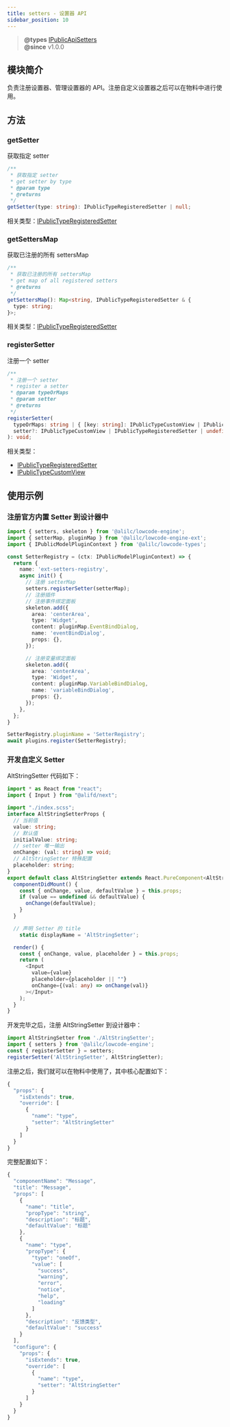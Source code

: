 ```yaml
---
title: setters - 设置器 API
sidebar_position: 10
---
```

> **@types** [IPublicApiSetters](https://github.com/alibaba/lowcode-engine/blob/main/packages/types/src/shell/api/setters.ts)<br/>
> **@since** v1.0.0

## 模块简介
负责注册设置器、管理设置器的 API。注册自定义设置器之后可以在物料中进行使用。

## 方法
### getSetter
获取指定 setter

```typescript
/**
 * 获取指定 setter
 * get setter by type
 * @param type
 * @returns
 */
getSetter(type: string): IPublicTypeRegisteredSetter | null;
```
相关类型：[IPublicTypeRegisteredSetter](https://github.com/alibaba/lowcode-engine/blob/main/packages/types/src/shell/type/registerd-setter.ts)

### getSettersMap
获取已注册的所有 settersMap

```typescript
/**
 * 获取已注册的所有 settersMap
 * get map of all registered setters
 * @returns
 */
getSettersMap(): Map<string, IPublicTypeRegisteredSetter & {
  type: string;
}>;
```

相关类型：[IPublicTypeRegisteredSetter](https://github.com/alibaba/lowcode-engine/blob/main/packages/types/src/shell/type/registerd-setter.ts)

### registerSetter
注册一个 setter

```typescript
/**
 * 注册一个 setter
 * register a setter
 * @param typeOrMaps
 * @param setter
 * @returns
 */
registerSetter(
  typeOrMaps: string | { [key: string]: IPublicTypeCustomView | IPublicTypeRegisteredSetter },
  setter?: IPublicTypeCustomView | IPublicTypeRegisteredSetter | undefined
): void;
```

相关类型：
- [IPublicTypeRegisteredSetter](https://github.com/alibaba/lowcode-engine/blob/main/packages/types/src/shell/type/registerd-setter.ts)
- [IPublicTypeCustomView](https://github.com/alibaba/lowcode-engine/blob/main/packages/types/src/shell/type/custom-view.ts)

## 使用示例
### 注册官方内置 Setter 到设计器中
```typescript
import { setters, skeleton } from '@alilc/lowcode-engine';
import { setterMap, pluginMap } from '@alilc/lowcode-engine-ext';
import { IPublicModelPluginContext } from '@alilc/lowcode-types';

const SetterRegistry = (ctx: IPublicModelPluginContext) => {
  return {
    name: 'ext-setters-registry',
    async init() {
      // 注册 setterMap
      setters.registerSetter(setterMap);
      // 注册插件
      // 注册事件绑定面板
      skeleton.add({
        area: 'centerArea',
        type: 'Widget',
        content: pluginMap.EventBindDialog,
        name: 'eventBindDialog',
        props: {},
      });

      // 注册变量绑定面板
      skeleton.add({
        area: 'centerArea',
        type: 'Widget',
        content: pluginMap.VariableBindDialog,
        name: 'variableBindDialog',
        props: {},
      });
    },
  };
}

SetterRegistry.pluginName = 'SetterRegistry';
await plugins.register(SetterRegistry);
```

### 开发自定义 Setter
AltStringSetter 代码如下：
```typescript
import * as React from "react";
import { Input } from "@alifd/next";

import "./index.scss";
interface AltStringSetterProps {
  // 当前值
  value: string;
  // 默认值
  initialValue: string;
  // setter 唯一输出
  onChange: (val: string) => void;
  // AltStringSetter 特殊配置
  placeholder: string;
}
export default class AltStringSetter extends React.PureComponent<AltStringSetterProps> {
  componentDidMount() {
    const { onChange, value, defaultValue } = this.props;
    if (value == undefined && defaultValue) {
      onChange(defaultValue);
    }
  }

  // 声明 Setter 的 title
 	static displayName = 'AltStringSetter';

  render() {
    const { onChange, value, placeholder } = this.props;
    return (
      <Input
        value={value}
        placeholder={placeholder || ""}
        onChange={(val: any) => onChange(val)}
      ></Input>
    );
  }
}
```

开发完毕之后，注册 AltStringSetter 到设计器中：

```typescript
import AltStringSetter from './AltStringSetter';
import { setters } from '@alilc/lowcode-engine';
const { registerSetter } = setters;
registerSetter('AltStringSetter', AltStringSetter);
```
注册之后，我们就可以在物料中使用了，其中核心配置如下：
```typescript
{
  "props": {
    "isExtends": true,
    "override": [
      {
        "name": "type",
        "setter": "AltStringSetter"
      }
    ]
  }
}
```
完整配置如下：
```typescript
{
  "componentName": "Message",
  "title": "Message",
  "props": [
    {
      "name": "title",
      "propType": "string",
      "description": "标题",
      "defaultValue": "标题"
    },
    {
      "name": "type",
      "propType": {
        "type": "oneOf",
        "value": [
          "success",
          "warning",
          "error",
          "notice",
          "help",
          "loading"
        ]
      },
      "description": "反馈类型",
      "defaultValue": "success"
    }
  ],
  "configure": {
    "props": {
      "isExtends": true,
      "override": [
        {
          "name": "type",
          "setter": "AltStringSetter"
        }
      ]
    }
  }
}
```
